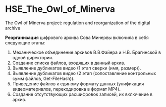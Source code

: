 # HSE_The_Owl_of_Minerva
The Owl of Minerva project: regulation and reorganization of the digital archive

**Реорганизация** цифрового архива Сова Минервы включила в себя следующие этапы:
1.	Механическое объединение архивов В.В.Файера и Н.В. Брагинской в одной директории.
2.	Создание списка файлов, входящих в данный архив.
3.	Выявление дубликатов видео (1 этап сверки (имя, размер)).
4.	Выявление дубликатов видео (2 этап (сопоставление контрольных сумм файлов, Get-FileHash)).
5.	Приведение файлов к единому формату данных (унификация видеоматериалов, перекодировка в формат MP4).
6.	Создание отсутствующих расшифровок записей, их включение в архив.
